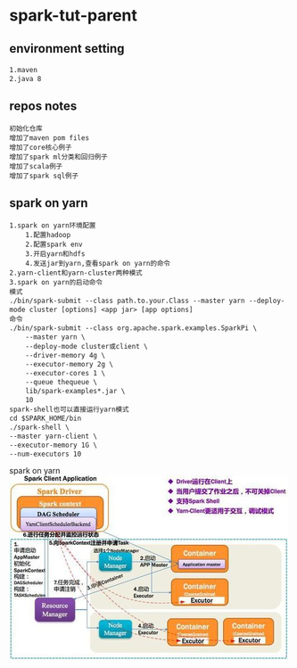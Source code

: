 # spark-tut-parent

## environment setting 
```text
1.maven
2.java 8
```

## repos notes

```text
初始化仓库
增加了maven pom files
增加了core核心例子
增加了spark ml分类和回归例子
增加了scala例子
增加了spark sql例子
```

## spark on yarn 

```text
1.spark on yarn环境配置
    1.配置hadoop
    2.配置spark env
    3.开启yarn和hdfs
    4.发送jar到yarn,查看spark on yarn的命令
2.yarn-client和yarn-cluster两种模式
3.spark on yarn的启动命令
模式
./bin/spark-submit --class path.to.your.Class --master yarn --deploy-mode cluster [options] <app jar> [app options]
命令
./bin/spark-submit --class org.apache.spark.examples.SparkPi \
    --master yarn \
    --deploy-mode cluster或client \
    --driver-memory 4g \
    --executor-memory 2g \
    --executor-cores 1 \
    --queue thequeue \
    lib/spark-examples*.jar \
    10
spark-shell也可以直接运行yarn模式
cd $SPARK_HOME/bin
./spark-shell \
--master yarn-client \
--executor-memory 1G \
--num-executors 10
```

spark on yarn
![Spark On Yarn](img/spark-on-yarn.jpg)